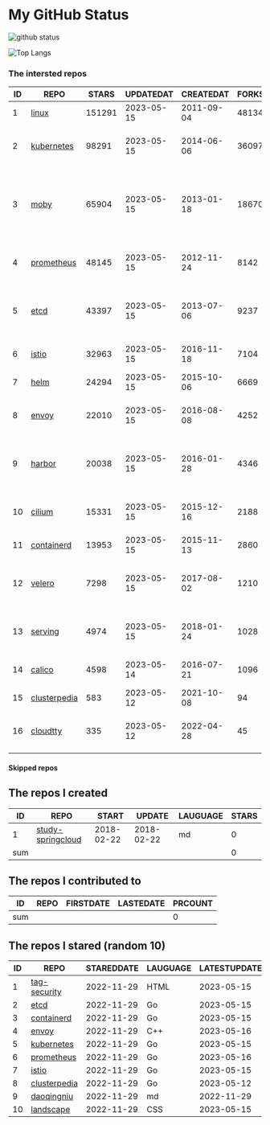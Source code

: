 # My GitHub Status

<img src="https://github-readme-stats-1.yihong0618.vercel.app/api?username=daoqingniu&show_icons=true&&&hide_title=true&count_private=true" alt="github status" />

![Top Langs](https://github-readme-stats-1.yihong0618.vercel.app/api/top-langs/?username=daoqingniu&layout=compact)

<!--START_SECTION:github_repos-->
### The intersted repos
| ID |                              REPO                               | STARS  | UPDATEDAT  | CREATEDAT  | FORKSCOUNT |                                              DESCRIPTIONS                                              |
|----|-----------------------------------------------------------------|--------|------------|------------|------------|--------------------------------------------------------------------------------------------------------|
|  1 | [linux](https://github.com/torvalds/linux)                      | 151291 | 2023-05-15 | 2011-09-04 |      48134 | Linux kernel source tree                                                                               |
|  2 | [kubernetes](https://github.com/kubernetes/kubernetes)          |  98291 | 2023-05-15 | 2014-06-06 |      36097 | Production-Grade Container Scheduling and Management                                                   |
|  3 | [moby](https://github.com/moby/moby)                            |  65904 | 2023-05-15 | 2013-01-18 |      18670 | Moby Project - a collaborative project for the container ecosystem to assemble container-based systems |
|  4 | [prometheus](https://github.com/prometheus/prometheus)          |  48145 | 2023-05-15 | 2012-11-24 |       8142 | The Prometheus monitoring system and time series database.                                             |
|  5 | [etcd](https://github.com/etcd-io/etcd)                         |  43397 | 2023-05-15 | 2013-07-06 |       9237 | Distributed reliable key-value store for the most critical data of a distributed system                |
|  6 | [istio](https://github.com/istio/istio)                         |  32963 | 2023-05-15 | 2016-11-18 |       7104 | Connect, secure, control, and observe services.                                                        |
|  7 | [helm](https://github.com/helm/helm)                            |  24294 | 2023-05-15 | 2015-10-06 |       6669 | The Kubernetes Package Manager                                                                         |
|  8 | [envoy](https://github.com/envoyproxy/envoy)                    |  22010 | 2023-05-15 | 2016-08-08 |       4252 | Cloud-native high-performance edge/middle/service proxy                                                |
|  9 | [harbor](https://github.com/goharbor/harbor)                    |  20038 | 2023-05-15 | 2016-01-28 |       4346 | An open source trusted cloud native registry project that stores, signs, and scans content.            |
| 10 | [cilium](https://github.com/cilium/cilium)                      |  15331 | 2023-05-15 | 2015-12-16 |       2188 | eBPF-based Networking, Security, and Observability                                                     |
| 11 | [containerd](https://github.com/containerd/containerd)          |  13953 | 2023-05-15 | 2015-11-13 |       2860 | An open and reliable container runtime                                                                 |
| 12 | [velero](https://github.com/vmware-tanzu/velero)                |   7298 | 2023-05-15 | 2017-08-02 |       1210 | Backup and migrate Kubernetes applications and their persistent volumes                                |
| 13 | [serving](https://github.com/knative/serving)                   |   4974 | 2023-05-15 | 2018-01-24 |       1028 | Kubernetes-based, scale-to-zero, request-driven compute                                                |
| 14 | [calico](https://github.com/projectcalico/calico)               |   4598 | 2023-05-14 | 2016-07-21 |       1096 | Cloud native networking and network security                                                           |
| 15 | [clusterpedia](https://github.com/clusterpedia-io/clusterpedia) |    583 | 2023-05-12 | 2021-10-08 |         94 | The Encyclopedia of Kubernetes clusters                                                                |
| 16 | [cloudtty](https://github.com/cloudtty/cloudtty)                |    335 | 2023-05-12 | 2022-04-28 |         45 | A Friendly Kubernetes CloudShell (Web Terminal) !                                                      |



#### Skipped repos
<!--END_SECTION:github_repos-->

<!--START_SECTION:my_github-->
## The repos I created
| ID  |                                 REPO                                 |   START    |   UPDATE   | LAUGUAGE | STARS |
|-----|----------------------------------------------------------------------|------------|------------|----------|-------|
|   1 | [study-springcloud](https://github.com/daoqingniu/study-springcloud) | 2018-02-22 | 2018-02-22 | md       |     0 |
| sum |                                                                      |            |            |          |     0 |

## The repos I contributed to
| ID  | REPO | FIRSTDATE | LASTEDATE | PRCOUNT |
|-----|------|-----------|-----------|---------|
| sum |      |           |           |       0 |

## The repos I stared (random 10)
| ID |                              REPO                               | STAREDDATE | LAUGUAGE | LATESTUPDATE |
|----|-----------------------------------------------------------------|------------|----------|--------------|
|  1 | [tag-security](https://github.com/cncf/tag-security)            | 2022-11-29 | HTML     | 2023-05-15   |
|  2 | [etcd](https://github.com/etcd-io/etcd)                         | 2022-11-29 | Go       | 2023-05-15   |
|  3 | [containerd](https://github.com/containerd/containerd)          | 2022-11-29 | Go       | 2023-05-15   |
|  4 | [envoy](https://github.com/envoyproxy/envoy)                    | 2022-11-29 | C++      | 2023-05-16   |
|  5 | [kubernetes](https://github.com/kubernetes/kubernetes)          | 2022-11-29 | Go       | 2023-05-15   |
|  6 | [prometheus](https://github.com/prometheus/prometheus)          | 2022-11-29 | Go       | 2023-05-16   |
|  7 | [istio](https://github.com/istio/istio)                         | 2022-11-29 | Go       | 2023-05-15   |
|  8 | [clusterpedia](https://github.com/clusterpedia-io/clusterpedia) | 2022-11-29 | Go       | 2023-05-12   |
|  9 | [daoqingniu](https://github.com/daoqingniu/daoqingniu)          | 2022-11-29 | md       | 2022-11-29   |
| 10 | [landscape](https://github.com/cncf/landscape)                  | 2022-11-29 | CSS      | 2023-05-15   |

<!--END_SECTION:my_github-->
